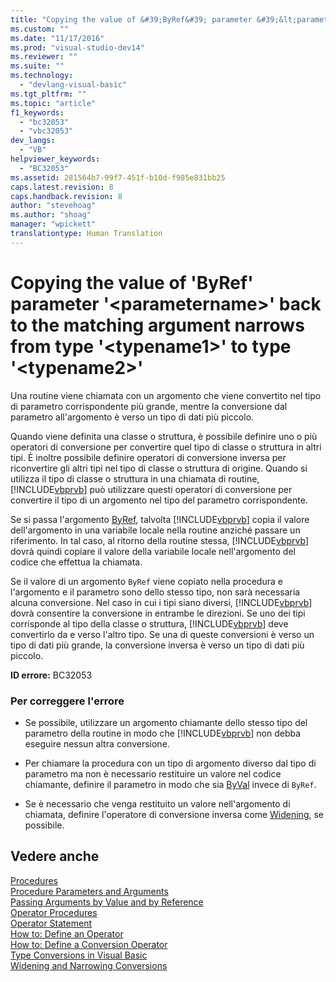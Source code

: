 ```yaml
---
title: "Copying the value of &#39;ByRef&#39; parameter &#39;&lt;parametername&gt;&#39; back to the matching argument narrows from type &#39;&lt;typename1&gt;&#39; to type &#39;&lt;typename2&gt;&#39; | Microsoft Docs"
ms.custom: ""
ms.date: "11/17/2016"
ms.prod: "visual-studio-dev14"
ms.reviewer: ""
ms.suite: ""
ms.technology: 
  - "devlang-visual-basic"
ms.tgt_pltfrm: ""
ms.topic: "article"
f1_keywords: 
  - "bc32053"
  - "vbc32053"
dev_langs: 
  - "VB"
helpviewer_keywords: 
  - "BC32053"
ms.assetid: 281564b7-99f7-451f-b10d-f985e831bb25
caps.latest.revision: 8
caps.handback.revision: 8
author: "stevehoag"
ms.author: "shoag"
manager: "wpickett"
translationtype: Human Translation
---
```

# Copying the value of &#39;ByRef&#39; parameter &#39;&lt;parametername&gt;&#39; back to the matching argument narrows from type &#39;&lt;typename1&gt;&#39; to type &#39;&lt;typename2&gt;&#39;
Una routine viene chiamata con un argomento che viene convertito nel tipo di parametro corrispondente più grande, mentre la conversione dal parametro all'argomento è verso un tipo di dati più piccolo.  
  
 Quando viene definita una classe o struttura, è possibile definire uno o più operatori di conversione per convertire quel tipo di classe o struttura in altri tipi.  È inoltre possibile definire operatori di conversione inversa per riconvertire gli altri tipi nel tipo di classe o struttura di origine.  Quando si utilizza il tipo di classe o struttura in una chiamata di routine, [!INCLUDE[vbprvb](../../../csharp/programming-guide/concepts/linq/includes/vbprvb_md.md)] può utilizzare questi operatori di conversione per convertire il tipo di un argomento nel tipo del parametro corrispondente.  
  
 Se si passa l'argomento [ByRef](../../../visual-basic/language-reference/modifiers/byref.md), talvolta [!INCLUDE[vbprvb](../../../csharp/programming-guide/concepts/linq/includes/vbprvb_md.md)] copia il valore dell'argomento in una variabile locale nella routine anziché passare un riferimento.  In tal caso, al ritorno della routine stessa, [!INCLUDE[vbprvb](../../../csharp/programming-guide/concepts/linq/includes/vbprvb_md.md)] dovrà quindi copiare il valore della variabile locale nell'argomento del codice che effettua la chiamata.  
  
 Se il valore di un argomento `ByRef` viene copiato nella procedura e l'argomento e il parametro sono dello stesso tipo, non sarà necessaria alcuna conversione.  Nel caso in cui i tipi siano diversi, [!INCLUDE[vbprvb](../../../csharp/programming-guide/concepts/linq/includes/vbprvb_md.md)] dovrà consentire la conversione in entrambe le direzioni.  Se uno dei tipi corrisponde al tipo della classe o struttura, [!INCLUDE[vbprvb](../../../csharp/programming-guide/concepts/linq/includes/vbprvb_md.md)] deve convertirlo da e verso l'altro tipo.  Se una di queste conversioni è verso un tipo di dati più grande, la conversione inversa è verso un tipo di dati più piccolo.  
  
 **ID errore:** BC32053  
  
### Per correggere l'errore  
  
-   Se possibile, utilizzare un argomento chiamante dello stesso tipo del parametro della routine in modo che [!INCLUDE[vbprvb](../../../csharp/programming-guide/concepts/linq/includes/vbprvb_md.md)] non debba eseguire nessun altra conversione.  
  
-   Per chiamare la procedura con un tipo di argomento diverso dal tipo di parametro ma non è necessario restituire un valore nel codice chiamante, definire il parametro in modo che sia [ByVal](../../../visual-basic/language-reference/modifiers/byval.md) invece di `ByRef`.  
  
-   Se è necessario che venga restituito un valore nell'argomento di chiamata, definire l'operatore di conversione inversa come [Widening](../../../visual-basic/language-reference/modifiers/widening.md), se possibile.  
  
## Vedere anche  
 [Procedures](../../../visual-basic/programming-guide/language-features/procedures/index.md)   
 [Procedure Parameters and Arguments](../../../visual-basic/programming-guide/language-features/procedures/procedure-parameters-and-arguments.md)   
 [Passing Arguments by Value and by Reference](../../../visual-basic/programming-guide/language-features/procedures/passing-arguments-by-value-and-by-reference.md)   
 [Operator Procedures](../../../visual-basic/programming-guide/language-features/procedures/operator-procedures.md)   
 [Operator Statement](../../../visual-basic/language-reference/statements/operator-statement.md)   
 [How to: Define an Operator](../../../visual-basic/programming-guide/language-features/procedures/how-to-define-an-operator.md)   
 [How to: Define a Conversion Operator](../../../visual-basic/programming-guide/language-features/procedures/how-to-define-a-conversion-operator.md)   
 [Type Conversions in Visual Basic](../../../visual-basic/programming-guide/language-features/data-types/type-conversions.md)   
 [Widening and Narrowing Conversions](../../../visual-basic/programming-guide/language-features/data-types/widening-and-narrowing-conversions.md)